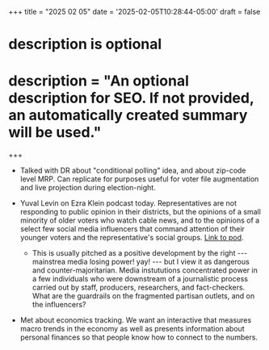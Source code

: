 +++
title = "2025 02 05"
date = '2025-02-05T10:28:44-05:00'
draft = false

#
# description is optional
#
# description = "An optional description for SEO. If not provided, an automatically created summary will be used."
+++


- Talked with DR about "conditional polling" idea, and about zip-code level MRP. Can replicate for purposes useful for voter file augmentation and live projection during election-night.

- Yuval Levin on Ezra Klein podcast today. Representatives are not responding to public opinion in their districts, but the opinions of a small minority of older voters who watch cable news, and to the opinions of a select few social media influencers that command attention of their younger voters and the representative's social groups. [Link to pod](https://www.nytimes.com/2025/02/05/opinion/ezra-klein-podcast-yuval-levin.html).
    - This is usually pitched as a positive development by the right --- mainstrea media losing power! yay! --- but I view it as dangerous and counter-majoritarian. Media instututions concentrated power in a few individuals who were downstream of a journalistic process carried out by staff, producers, researchers, and fact-checkers. What are the guardrails on the fragmented partisan outlets, and on the influencers? 

- Met about economics tracking. We want an interactive that measures macro trends in the economy as well as presents information about personal finances so that people know how to connect to the numbers.